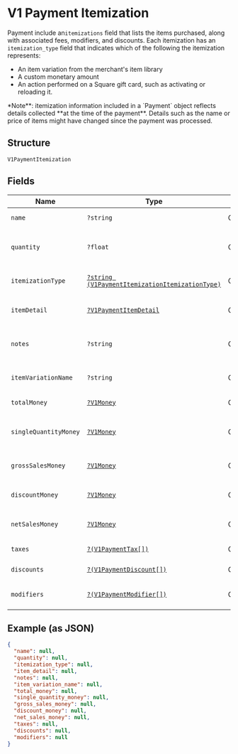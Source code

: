 
# V1 Payment Itemization

Payment include an`itemizations` field that lists the items purchased,
along with associated fees, modifiers, and discounts. Each itemization has an
`itemization_type` field that indicates which of the following the itemization
represents:

<ul>
<li>An item variation from the merchant's item library</li>
<li>A custom monetary amount</li>
<li>
An action performed on a Square gift card, such as activating or
reloading it.
</li>
</ul>
*Note**: itemization information included in a `Payment` object reflects
details collected **at the time of the payment**. Details such as the name or
price of items might have changed since the payment was processed.

## Structure

`V1PaymentItemization`

## Fields

| Name | Type | Tags | Description | Getter | Setter |
|  --- | --- | --- | --- | --- | --- |
| `name` | `?string` | Optional | The item's name. | getName(): ?string | setName(?string name): void |
| `quantity` | `?float` | Optional | The quantity of the item purchased. This can be a decimal value. | getQuantity(): ?float | setQuantity(?float quantity): void |
| `itemizationType` | [`?string (V1PaymentItemizationItemizationType)`](../../doc/models/v1-payment-itemization-itemization-type.md) | Optional | - | getItemizationType(): ?string | setItemizationType(?string itemizationType): void |
| `itemDetail` | [`?V1PaymentItemDetail`](../../doc/models/v1-payment-item-detail.md) | Optional | V1PaymentItemDetail | getItemDetail(): ?V1PaymentItemDetail | setItemDetail(?V1PaymentItemDetail itemDetail): void |
| `notes` | `?string` | Optional | Notes entered by the merchant about the item at the time of payment, if any. | getNotes(): ?string | setNotes(?string notes): void |
| `itemVariationName` | `?string` | Optional | The name of the item variation purchased, if any. | getItemVariationName(): ?string | setItemVariationName(?string itemVariationName): void |
| `totalMoney` | [`?V1Money`](../../doc/models/v1-money.md) | Optional | - | getTotalMoney(): ?V1Money | setTotalMoney(?V1Money totalMoney): void |
| `singleQuantityMoney` | [`?V1Money`](../../doc/models/v1-money.md) | Optional | - | getSingleQuantityMoney(): ?V1Money | setSingleQuantityMoney(?V1Money singleQuantityMoney): void |
| `grossSalesMoney` | [`?V1Money`](../../doc/models/v1-money.md) | Optional | - | getGrossSalesMoney(): ?V1Money | setGrossSalesMoney(?V1Money grossSalesMoney): void |
| `discountMoney` | [`?V1Money`](../../doc/models/v1-money.md) | Optional | - | getDiscountMoney(): ?V1Money | setDiscountMoney(?V1Money discountMoney): void |
| `netSalesMoney` | [`?V1Money`](../../doc/models/v1-money.md) | Optional | - | getNetSalesMoney(): ?V1Money | setNetSalesMoney(?V1Money netSalesMoney): void |
| `taxes` | [`?(V1PaymentTax[])`](../../doc/models/v1-payment-tax.md) | Optional | All taxes applied to this itemization. | getTaxes(): ?array | setTaxes(?array taxes): void |
| `discounts` | [`?(V1PaymentDiscount[])`](../../doc/models/v1-payment-discount.md) | Optional | All discounts applied to this itemization. | getDiscounts(): ?array | setDiscounts(?array discounts): void |
| `modifiers` | [`?(V1PaymentModifier[])`](../../doc/models/v1-payment-modifier.md) | Optional | All modifier options applied to this itemization. | getModifiers(): ?array | setModifiers(?array modifiers): void |

## Example (as JSON)

```json
{
  "name": null,
  "quantity": null,
  "itemization_type": null,
  "item_detail": null,
  "notes": null,
  "item_variation_name": null,
  "total_money": null,
  "single_quantity_money": null,
  "gross_sales_money": null,
  "discount_money": null,
  "net_sales_money": null,
  "taxes": null,
  "discounts": null,
  "modifiers": null
}
```

